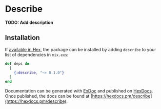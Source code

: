 # Describe

**TODO: Add description**

## Installation

If [available in Hex](https://hex.pm/docs/publish), the package can be installed
by adding `describe` to your list of dependencies in `mix.exs`:

```elixir
def deps do
  [
    {:describe, "~> 0.1.0"}
  ]
end
```

Documentation can be generated with [ExDoc](https://github.com/elixir-lang/ex_doc)
and published on [HexDocs](https://hexdocs.pm). Once published, the docs can
be found at [https://hexdocs.pm/describe](https://hexdocs.pm/describe).

